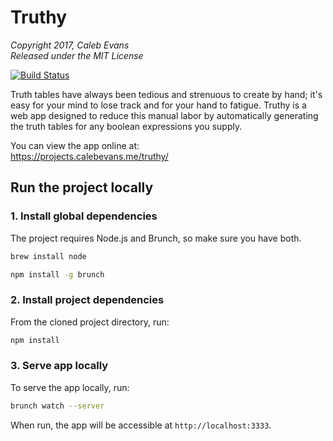 # Truthy

*Copyright 2017, Caleb Evans*  
*Released under the MIT License*

[![Build Status](https://travis-ci.org/caleb531/truthy.svg?branch=master)](https://travis-ci.org/caleb531/truthy)

Truth tables have always been tedious and strenuous to create by hand; it's easy
for your mind to lose track and for your hand to fatigue. Truthy is a web app
designed to reduce this manual labor by automatically generating the truth
tables for any boolean expressions you supply.

You can view the app online at:  
https://projects.calebevans.me/truthy/

## Run the project locally

### 1. Install global dependencies

The project requires Node.js and Brunch, so make sure you have both.

```bash
brew install node
```

```bash
npm install -g brunch
```

### 2. Install project dependencies

From the cloned project directory, run:

```bash
npm install
```

### 3. Serve app locally

To serve the app locally, run:

```bash
brunch watch --server
```

When run, the app will be accessible at `http://localhost:3333`.
